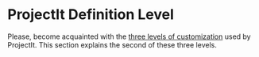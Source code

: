 
# ProjectIt Definition Level

Please, become acquainted with the [three levels of customization](/010_Intro/050_Three_Levels_of_Customization)
used by ProjectIt.
This section explains the second of these three levels.


